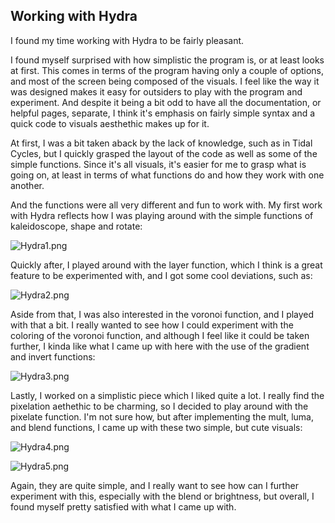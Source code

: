 ## Working with Hydra

I found my time working with Hydra to be fairly pleasant. 

I found myself surprised with how simplistic the program is, or at least looks at first. This comes in terms of the program having only a couple of options, and most of the screen being composed of the visuals.
I feel like the way it was designed makes it easy for outsiders to play with the program and experiment. And despite it being a bit odd to have all the documentation, or helpful pages, separate, I think it's emphasis on fairly simple syntax and a quick code to visuals aesthethic makes up for it.

At first, I was a bit taken aback by the lack of knowledge, such as in Tidal Cycles, but I quickly grasped the layout of the code as well as some of the simple functions. Since it's all visuals, it's easier for me to grasp what is going on, at least in terms of what functions do and how they work with one another. 

And the functions were all very different and fun to work with. My first work with Hydra reflects how I was playing around with the simple functions of kaleidoscope, shape and rotate:

![Hydra1.png]({{site.baseurl}}/Hydra1.png)


Quickly after, I played around with the layer function, which I think is a great feature to be experimented with, and I got some cool deviations, such as:

![Hydra2.png]({{site.baseurl}}/Hydra2.png)



Aside from that, I was also interested in the voronoi function, and I played with that a bit. I really wanted to see how I could experiment with the coloring of the voronoi function, and although I feel like it could be taken further, I kinda like what I came up with here with the use of the gradient and invert functions:

![Hydra3.png]({{site.baseurl}}/Hydra3.png)


Lastly, I worked on a simplistic piece which I liked quite a lot. I really find the pixelation aethethic to be charming, so I decided to play around with the pixelate function. I'm not sure how, but after implementing the mult, luma, and blend functions, I came up with these two simple, but cute visuals:

![Hydra4.png]({{site.baseurl}}/Hydra4.png)


![Hydra5.png]({{site.baseurl}}/Hydra5.png)


Again, they are quite simple, and I really want to see how can I further experiment with this, especially with the blend or brightness, but overall, I found myself pretty satisfied with what I came up with.


